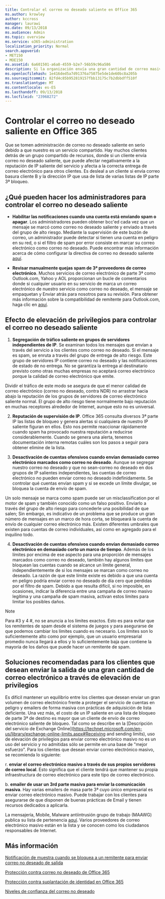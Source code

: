 ```yaml
---
title: Controlar el correo no deseado saliente en Office 365
ms.author: krowley
author: kccross
manager: laurawi
ms.date: 09/13/2018
ms.audience: Admin
ms.topic: overview
ms.service: o365-administration
localization_priority: Normal
search.appverid:
- MET150
- MOE150
ms.assetid: 6a601501-a6a8-4559-b2e7-56b59c96a586
description: Si la organización envía una gran cantidad de correo masivo que se marca como correo no deseado, que se podría obtener bloqueado de envío de correo electrónico con Office 365. Lea este artículo para obtener más información acerca de por qué esto ocurre y qué puede hacer acerca de él.
ms.openlocfilehash: 1e416ded5a7d91376a75075e5de1de60bc8a205b
ms.sourcegitcommit: 82fd4c85b952819157fbb13175c7b2dbbdff510f
ms.translationtype: MT
ms.contentlocale: es-ES
ms.lasthandoff: 09/13/2018
ms.locfileid: "23968272"
---
```

# <a name="controlling-outbound-spam-in-office-365"></a>Controlar el correo no deseado saliente en Office 365

Que se tomen administración de correo no deseado saliente en serio debido a que nuestro es un servicio compartido.  Hay muchos clientes detrás de un grupo compartido de recursos, donde si un cliente envía correo no deseado saliente, que puede afectar negativamente a la reputación de IP saliente del servicio y afecta a la correcta entrega de correo electrónico para otros clientes. Es desleal a un cliente si envía correo basura cliente B y la dirección IP que usa de lista de varias listas de IP parte 3ª bloqueo.

## <a name="what-admins-can-do-to-control-outbound-spam"></a>¿Qué pueden hacer los administradores para controlar el correo no deseado saliente

- **Habilitar las notificaciones cuando una cuenta está enviando spam o apagar**. Los administradores pueden obtener bcc'ed cada vez que un mensaje se marcó como correo no deseado saliente y enviado a través del grupo de alto riesgo. Mediante la supervisión de este buzón de correo, un administrador puede detectar si tienen una cuenta en peligro en su red, o si el filtro de spam por error consiste en marcar su correo electrónico como correo no deseado.  Puede encontrar más información acerca de cómo configurar la directiva de correo no deseado saliente [aquí](configure-the-outbound-spam-policy.md).
 
- **Revisar manualmente quejas spam de 3ª proveedores de correo electrónico**. Muchos servicios de correo electrónico de parte 3ª como Outlook.com, Yahoo y AOL proporcionan un bucle de comentarios donde si cualquier usuario en su servicio de marca un correo electrónico de nuestro servicio como correo no deseado, el mensaje se empaquetan y Enviar atrás para nosotros para su revisión. Para obtener más información sobre la compatibilidad de remitente para Outlook.com, haga clic en [aquí](https://sendersupport.olc.protection.outlook.com/pm/services.aspx).

## <a name="what-eop-does-to-control-outbound-spam"></a>Efecto de elevación de privilegios para controlar el correo no deseado saliente 

1. **Segregación de tráfico saliente en grupos de servidores independientes de IP**. Se examinan todos los mensajes que envían a través del servicio a los clientes como correo no deseado. Si el mensaje es spam, se enruta a través del grupo de entrega de alto riesgo. Este grupo de servidores IP contiene correo no deseado y las notificaciones de estado de no entrega. No se garantiza la entrega al destinatario previsto como otras muchas empresas no aceptará correo electrónico porque la calidad de correo electrónico que emite.

Dividir el tráfico de este modo se asegura de que el menor calidad de correo electrónico (correo no deseado, contra NDR) no arrastrar hacia abajo la reputación de los grupos de servidores de correo electrónico saliente normal. El grupo de alto riesgo tiene normalmente bajo reputación en muchas receptores alrededor de Internet, aunque esto no es universal. 

2. **Reputación de supervisión de IP**. Office 365 consulta diversos 3ª parte IP las listas de bloqueo y genera alertas si cualquiera de nuestro IP saliente figuran en ellos. Esto nos permite reaccionar rápidamente cuando spam ha provocado nuestra reputación a reducirse considerablemente. Cuando se genera una alerta, tenemos documentación interna remotas cuáles son los pasos a seguir para obtener elimine de la lista. 

3. **Desactivación de cuentas ofensivos cuando envían demasiado correo electrónico marcados como correo no deseado**. Aunque se segregar nuestro correo no deseado y que no sean-correo no deseado en dos grupos de IP salientes independientes, las cuentas de correo electrónico no pueden enviar correo no deseado indefinidamente. Se controlar qué cuentas envían spam y si se excede un límite divulgar, se bloquea la cuenta de envío de spam.

Un solo mensaje se marca como spam puede ser un misclassification por el motor de spam y también conocido como un falso positivo. Enviarlo a través del grupo de alto riesgo para concederle una posibilidad de que salen; Sin embargo, es indicativo de un problema que se produce un gran número de mensajes en un marco de hora corta, se bloqueará la cuenta de envío de cualquier correo electrónico más. Existen diferentes umbrales que existen para cuentas de correo individuales, así como en agregado para el inquilino todo.

4. **Desactivación de cuentas ofensivos cuando envían demasiado correo electrónico en demasiado corto un marco de tiempo**. Además de los límites por encima de ese aspecto para una proporción de mensajes marcados como correo no deseado, también hay algunos límites que bloquean las cuentas cuando se alcance un límite general, independientemente de si los mensajes se marcan como correo no deseado. La razón de que este límite existe es debido a que una cuenta en peligro podría enviar correo no deseado de día cero que perdidas por el filtro de spam. Debido a que resulta difícil, si no imposible, en ocasiones, indicar la diferencia entre una campaña de correo masivo legítima y una campaña de spam masiva, activan estos límites para limitar los posibles daños.

> [!NOTE]
> Para #3 y 4 #, no se anuncia a los límites exactos.  Esto es para evitar que los remitentes de spam desde el sistema de juegos y para asegurarse de que podemos cambiar los límites cuando es necesario. Los límites son lo suficientemente alto como por ejemplo, que un usuario empresarial promedio nunca llegará a ellos y lo suficientemente baja que contiene la mayoría de los daños que puede hacer un remitente de spam. 

## <a name="recommended-workarounds-for-customers-who-want-to-send-outbound-a-lot-of-email-through-eop"></a>Soluciones recomendadas para los clientes que desean enviar la salida de una gran cantidad de correo electrónico a través de elevación de privilegios

Es difícil mantener un equilibrio entre los clientes que desean enviar un gran volumen de correo electrónico frente a proteger el servicio de cuentas en peligro y emailers de forma masiva con prácticas de adquisición de lista deficiente. Una vez más, el costo de un IP saliente en una lista de bloqueo de parte 3ª de destino es mayor que un cliente de envío de correo electrónico saliente de bloqueo. Tal como se describe en la [Descripción del servicio de Exchange Online](https://technet.microsoft.com/en-us/library/exchange-online-limits.aspx#Receiving and sending limits), uso de elevación de privilegios para enviar correo electrónico masivo no es un uso del servicio y no admitidas sólo se permite en una base de "mejor esfuerzo". Para los clientes que desean enviar correo electrónico masivo, se recomienda lo siguiente:

r. **enviar el correo electrónico masivo a través de sus propios servidores de correo local**. Esto significa que el cliente tendrá que mantener su propia infraestructura de correo electrónico para este tipo de correo electrónico.

b. **emailer de usar un 3rd parte masiva para enviar la comunicación masiva**. Hay varias emailers de masa parte 3ª cuyo único empresarial es enviar correo electrónico masivo. Puede trabajar con los clientes para asegurarse de que disponen de buenas prácticas de Email y tienen recursos dedicados a aplicarla. 

La mensajería, Mobile, Malware antiintrusión grupo de trabajo (MAAWG) publica su lista de pertenencia [aquí](http://www.maawg.org/about/roster). Varios proveedores de correo electrónico masivo están en la lista y se conocen como los ciudadanos responsables de Internet. 
  
## <a name="for-more-information"></a>Más información

[Notificación de muestra cuando se bloquea a un remitente para enviar correo no deseado de salida](sample-notification-when-a-sender-is-blocked-sending-outbound-spam.md)

[Protección contra correo no deseado de Office 365](anti-spam-protection.md)

[Protección contra suplantación de identidad en Office 365](anti-spoofing-protection.md)

[Niveles de confianza del correo no deseado](spam-confidence-levels.md)
